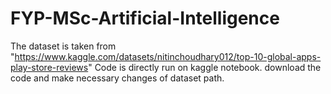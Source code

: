 # FYP-MSc-Artificial-Intelligence
The dataset is taken from "https://www.kaggle.com/datasets/nitinchoudhary012/top-10-global-apps-play-store-reviews"
Code is directly run on kaggle notebook.
download the code and make necessary changes of dataset path.
